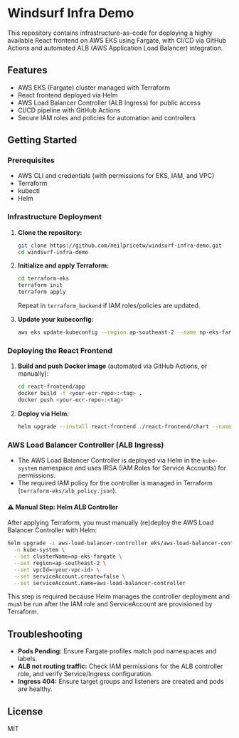 # Windsurf Infra Demo

This repository contains infrastructure-as-code for deploying a highly available React frontend on AWS EKS using Fargate, with CI/CD via GitHub Actions and automated ALB (AWS Application Load Balancer) integration.

## Features
- AWS EKS (Fargate) cluster managed with Terraform
- React frontend deployed via Helm
- AWS Load Balancer Controller (ALB Ingress) for public access
- CI/CD pipeline with GitHub Actions
- Secure IAM roles and policies for automation and controllers

## Getting Started

### Prerequisites
- AWS CLI and credentials (with permissions for EKS, IAM, and VPC)
- Terraform
- kubectl
- Helm

### Infrastructure Deployment
1. **Clone the repository:**
   ```sh
   git clone https://github.com/neilpricetw/windsurf-infra-demo.git
   cd windsurf-infra-demo
   ```
2. **Initialize and apply Terraform:**
   ```sh
   cd terraform-eks
   terraform init
   terraform apply
   ```
   Repeat in `terraform_backend` if IAM roles/policies are updated.

3. **Update your kubeconfig:**
   ```sh
   aws eks update-kubeconfig --region ap-southeast-2 --name np-eks-fargate
   ```

### Deploying the React Frontend
1. **Build and push Docker image** (automated via GitHub Actions, or manually):
   ```sh
   cd react-frontend/app
   docker build -t <your-ecr-repo>:<tag> .
   docker push <your-ecr-repo>:<tag>
   ```
2. **Deploy via Helm:**
   ```sh
   helm upgrade --install react-frontend ./react-frontend/chart --namespace default --create-namespace
   ```

### AWS Load Balancer Controller (ALB Ingress)
- The AWS Load Balancer Controller is deployed via Helm in the `kube-system` namespace and uses IRSA (IAM Roles for Service Accounts) for permissions.
- The required IAM policy for the controller is managed in Terraform (`terraform-eks/alb_policy.json`).

#### ⚠️ Manual Step: Helm ALB Controller
After applying Terraform, you must manually (re)deploy the AWS Load Balancer Controller with Helm:

```sh
helm upgrade -i aws-load-balancer-controller eks/aws-load-balancer-controller \
  -n kube-system \
  --set clusterName=np-eks-fargate \
  --set region=ap-southeast-2 \
  --set vpcId=<your-vpc-id> \
  --set serviceAccount.create=false \
  --set serviceAccount.name=aws-load-balancer-controller
```

This step is required because Helm manages the controller deployment and must be run after the IAM role and ServiceAccount are provisioned by Terraform.

## Troubleshooting
- **Pods Pending:** Ensure Fargate profiles match pod namespaces and labels.
- **ALB not routing traffic:** Check IAM permissions for the ALB controller role, and verify Service/Ingress configuration.
- **Ingress 404:** Ensure target groups and listeners are created and pods are healthy.

## License
MIT
